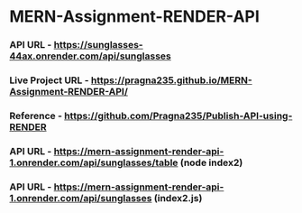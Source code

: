 # MERN-Assignment-RENDER-API

### API URL - https://sunglasses-44ax.onrender.com/api/sunglasses

### Live Project URL - https://pragna235.github.io/MERN-Assignment-RENDER-API/

### Reference - https://github.com/Pragna235/Publish-API-using-RENDER

### API URL - https://mern-assignment-render-api-1.onrender.com/api/sunglasses/table (node index2)

### API URL - https://mern-assignment-render-api-1.onrender.com/api/sunglasses (index2.js)
